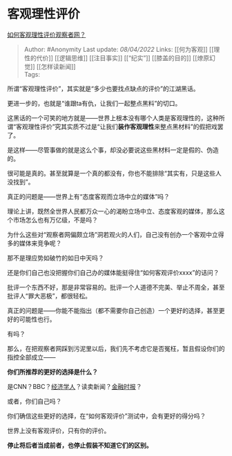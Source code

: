 # 客观理性评价
[如何客观理性评价观察者网？](https://www.zhihu.com/question/388825871/answer/2424479759)

> Author: #Anonymity 
Last update: *08/04/2022* 
Links: [[何为客观]] [[理性的代价]] [[逻辑思维]] [[注目事实]] [[“纪实”]] [[膝盖的目的]] [[燎原幻觉]] [[怎样读新闻]]  
Tags: 

所谓“客观理性评价”，其实就是“多少也要找点缺点的评价”的江湖黑话。

更进一步的，也就是“谁跟ta有仇，让我们一起整点黑料”的切口。

这黑话的一个可笑的地方就是——世界上根本没有哪个人类是客观理性的，这种所谓“客观理性评价”究其实质不过是“让我们**装作客观理性**来整点黑材料”的假把戏罢了。

是这样——尽管事做的就是这么个事，却没必要说这些黑材料一定是假的、伪造的。

很可能是真的。甚至就算是一个真的都没有，你也不能排除“其实有，只是这些人没找到”。

真正的问题是——世界上有“态度客观而立场中立的媒体”吗？

理论上讲，既然全世界人民都万众一心的渴盼立场中立、态度客观的媒体，那么这个市场怎么也有万亿级，不是吗？

为什么这些对“观察者网偏颇立场”洞若观火的人们，自己没有创办一个客观中立得多的媒体来竞争呢？

那不是理应势如破竹的如日中天吗？

还是你们自己也没把握你们自己办的媒体能挺得住“如何客观评价xxxx”的诘问？

批评一个东西不好，那是非常容易的。批评一个人道德不完美、举止不周全，甚至批评人“罪大恶极”，都很轻松。

真正的问题是——你能不能指出（都不需要你自己创造）一个更好的选择，甚至更好的可能性也行。

有吗？

那么，在把观察者网踩到污泥里以后，我们先不考虑它是否冤枉，暂且假设你们的指控全部成立——

**你们所推荐的更好的选择是什么？**

是CNN？BBC？[经济学人](https://www.zhihu.com/search?q=%E7%BB%8F%E6%B5%8E%E5%AD%A6%E4%BA%BA&search_source=Entity&hybrid_search_source=Entity&hybrid_search_extra=%7B%22sourceType%22%3A%22answer%22%2C%22sourceId%22%3A2424479759%7D)？读卖新闻？[金融时报](https://www.zhihu.com/search?q=%E9%87%91%E8%9E%8D%E6%97%B6%E6%8A%A5&search_source=Entity&hybrid_search_source=Entity&hybrid_search_extra=%7B%22sourceType%22%3A%22answer%22%2C%22sourceId%22%3A2424479759%7D)？

或者，你们自己吗？

你们确信这些更好的选择，在“如何客观评价”测试中，会有更好的得分吗？

世界上没有客观评价，只有你的评价。

**停止将后者当成前者，也停止假装不知道它们的区别。**
